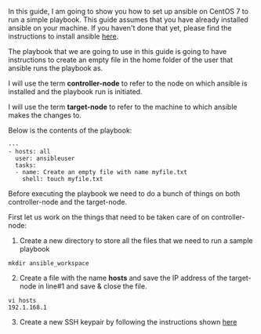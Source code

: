 In this guide, I am going to show you how to set up ansible on CentOS 7 to run a simple playbook. This guide assumes that you have already installed ansible on your machine. If you haven't done that yet, please find the instructions to install ansible [here](https://gist.github.com/swarup-donepudi/868d993c103a85e99c31a64e33de72f5).

The playbook that we are going to use in this guide is going to have instructions to create an empty file in the home folder of the user that ansible runs the playbook as.

I will use the term **controller-node** to refer to the node on which ansible is installed and the playbook run is initiated.

I will use the term **target-node** to refer to the machine to which ansible makes the changes to.

Below is the contents of the playbook:

<pre><code>---
- hosts: all
  user: ansibleuser
  tasks:
  - name: Create an empty file with name myfile.txt
    shell: touch myfile.txt</code></pre>
    
Before executing the playbook we need to do a bunch of things on both controller-node and the target-node.

First let us work on the things that need to be taken care of on controller-node:

1. Create a new directory to store all the files that we need to run a sample playbook

<pre><code>mkdir ansible_workspace</code></pre>

2. Create a file with the name **hosts** and save the IP address of the target-node in line#1 and save & close the file.

<pre><code>vi hosts
192.1.168.1</code></pre>

3. Create a new SSH keypair by following the instructions shown [here](kkkk)